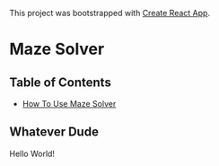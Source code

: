 This project was bootstrapped with [Create React App](https://github.com/facebookincubator/create-react-app).

# Maze Solver

## Table of Contents

- [How To Use Maze Solver](#whatever-dude)

## Whatever Dude

Hello World!
